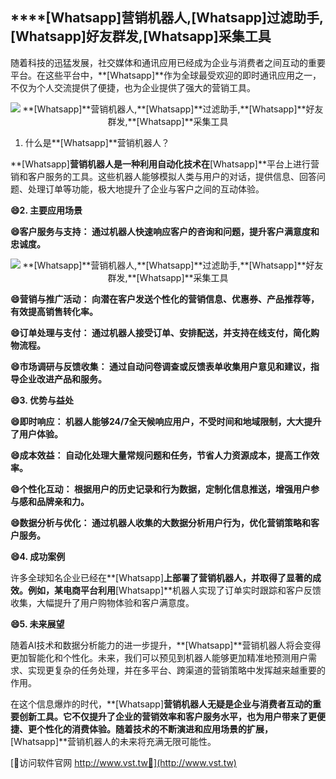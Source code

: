 ## ****[Whatsapp]**营销机器人,**[Whatsapp]**过滤助手,**[Whatsapp]**好友群发,**[Whatsapp]**采集工具**

随着科技的迅猛发展，社交媒体和通讯应用已经成为企业与消费者之间互动的重要平台。在这些平台中，**[Whatsapp]**作为全球最受欢迎的即时通讯应用之一，不仅为个人交流提供了便捷，也为企业提供了强大的营销工具。

 <center><img src="https://vst.tw/MP4/tuiguang/png/4.png" alt="**[Whatsapp]**营销机器人,**[Whatsapp]**过滤助手,**[Whatsapp]**好友群发,**[Whatsapp]**采集工具"></center>

1. 什么是**[Whatsapp]**营销机器人？

**[Whatsapp]**营销机器人是一种利用自动化技术在**[Whatsapp]**平台上进行营销和客户服务的工具。这些机器人能够模拟人类与用户的对话，提供信息、回答问题、处理订单等功能，极大地提升了企业与客户之间的互动体验。

**😄2. 主要应用场景**

**😄客户服务与支持： 通过机器人快速响应客户的咨询和问题，提升客户满意度和忠诚度。**

 <center><img src="https://vst.tw/MP4/tuiguang/png/1.png" alt="**[Whatsapp]**营销机器人,**[Whatsapp]**过滤助手,**[Whatsapp]**好友群发,**[Whatsapp]**采集工具"></center>

**😄营销与推广活动： 向潜在客户发送个性化的营销信息、优惠券、产品推荐等，有效提高销售转化率。**

**😄订单处理与支付： 通过机器人接受订单、安排配送，并支持在线支付，简化购物流程。**

**😄市场调研与反馈收集： 通过自动问卷调查或反馈表单收集用户意见和建议，指导企业改进产品和服务。**

**😄3. 优势与益处**

**😄即时响应： 机器人能够24/7全天候响应用户，不受时间和地域限制，大大提升了用户体验。**

**😄成本效益： 自动化处理大量常规问题和任务，节省人力资源成本，提高工作效率。**

**😄个性化互动： 根据用户的历史记录和行为数据，定制化信息推送，增强用户参与感和品牌亲和力。**

**😄数据分析与优化： 通过机器人收集的大数据分析用户行为，优化营销策略和客户服务。**

**😄4. 成功案例**

许多全球知名企业已经在**[Whatsapp]**上部署了营销机器人，并取得了显著的成效。例如，某电商平台利用**[Whatsapp]**机器人实现了订单实时跟踪和客户反馈收集，大幅提升了用户购物体验和客户满意度。

**😄5. 未来展望**

随着AI技术和数据分析能力的进一步提升，**[Whatsapp]**营销机器人将会变得更加智能化和个性化。未来，我们可以预见到机器人能够更加精准地预测用户需求、实现更复杂的任务处理，并在多平台、跨渠道的营销策略中发挥越来越重要的作用。

在这个信息爆炸的时代，**[Whatsapp]**营销机器人无疑是企业与消费者互动的重要创新工具。它不仅提升了企业的营销效率和客户服务水平，也为用户带来了更便捷、更个性化的消费体验。随着技术的不断演进和应用场景的扩展，**[Whatsapp]**营销机器人的未来将充满无限可能性。


[👻访问软件官网 http://www.vst.tw👻](http://www.vst.tw)

